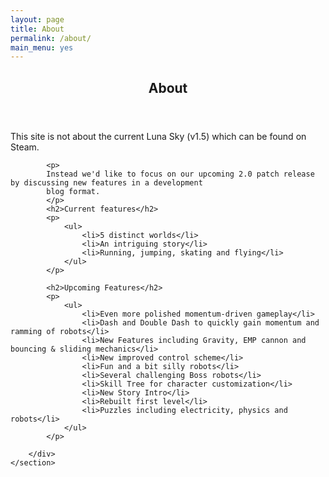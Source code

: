 ```yaml
---
layout: page
title: About
permalink: /about/
main_menu: yes
---
```

<div id="main" class="alt">
    <section id="one">
        <div class="inner">
            <!-- 
            <ul class="actions horizontal">
                <li><a href="/about" class="button special">About</a></li>
            </ul> 
            -->
            <header class="major">
                <h1>About</h1>
            </header>
            <p>
            This site is not about the current Luna Sky (v1.5) which can be found on Steam.
            </p>
            
            <p>
            Instead we'd like to focus on our upcoming 2.0 patch release by discussing new features in a development
            blog format.
            </p>
            <h2>Current features</h2>
            <p>
                <ul>
                    <li>5 distinct worlds</li>
                    <li>An intriguing story</li>
                    <li>Running, jumping, skating and flying</li>
                </ul>
            </p>
            
            <h2>Upcoming Features</h2>
            <p>
                <ul>
                    <li>Even more polished momentum-driven gameplay</li>
                    <li>Dash and Double Dash to quickly gain momentum and ramming of robots</li>
                    <li>New Features including Gravity, EMP cannon and bouncing & sliding mechanics</li>
                    <li>New improved control scheme</li>
                    <li>Fun and a bit silly robots</li>
                    <li>Several challenging Boss robots</li>
                    <li>Skill Tree for character customization</li>
                    <li>New Story Intro</li>
                    <li>Rebuilt first level</li>
                    <li>Puzzles including electricity, physics and robots</li> 
                </ul>
            </p>

            
<!--            <ul class="actions horizontal">
                <li><a href="/download" class="button">Download now!</a></li>
            </ul> -->

        </div>
    </section>
</div>
